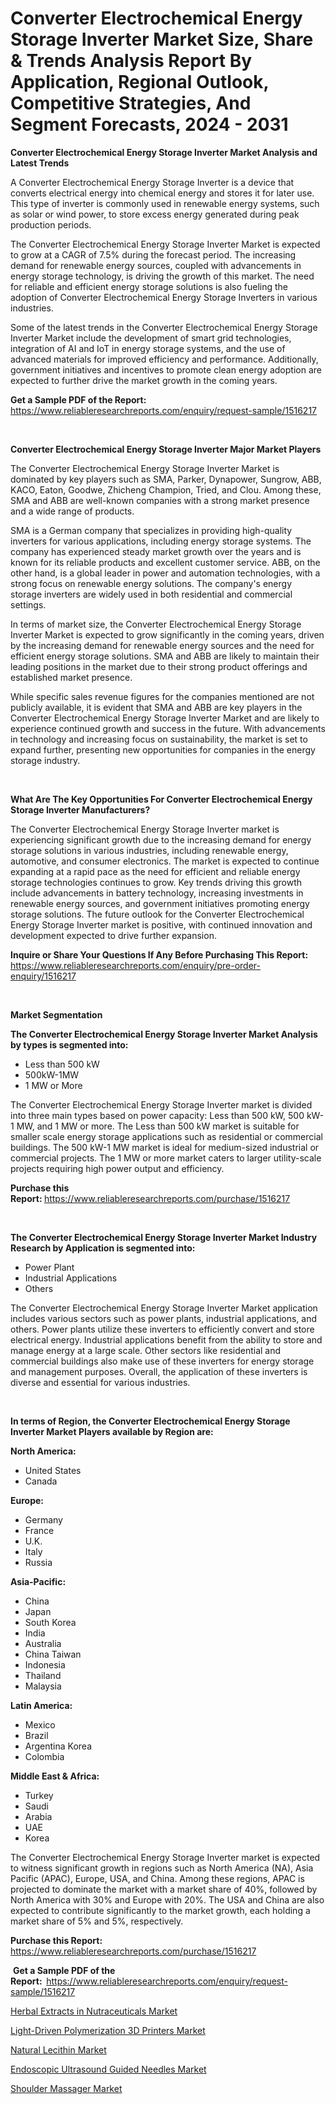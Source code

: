 <p><h1>Converter Electrochemical Energy Storage Inverter Market Size, Share & Trends Analysis Report By Application, Regional Outlook, Competitive Strategies, And Segment Forecasts, 2024 - 2031</h1></p><p><strong>Converter Electrochemical Energy Storage Inverter Market Analysis and Latest Trends</strong></p>
<p><p>A Converter Electrochemical Energy Storage Inverter is a device that converts electrical energy into chemical energy and stores it for later use. This type of inverter is commonly used in renewable energy systems, such as solar or wind power, to store excess energy generated during peak production periods. </p><p>The Converter Electrochemical Energy Storage Inverter Market is expected to grow at a CAGR of 7.5% during the forecast period. The increasing demand for renewable energy sources, coupled with advancements in energy storage technology, is driving the growth of this market. The need for reliable and efficient energy storage solutions is also fueling the adoption of Converter Electrochemical Energy Storage Inverters in various industries.</p><p>Some of the latest trends in the Converter Electrochemical Energy Storage Inverter Market include the development of smart grid technologies, integration of AI and IoT in energy storage systems, and the use of advanced materials for improved efficiency and performance. Additionally, government initiatives and incentives to promote clean energy adoption are expected to further drive the market growth in the coming years.</p></p>
<p><strong>Get a Sample PDF of the Report:&nbsp;</strong> <a href="https://www.reliableresearchreports.com/enquiry/request-sample/1516217">https://www.reliableresearchreports.com/enquiry/request-sample/1516217</a></p>
<p>&nbsp;</p>
<p><strong>Converter Electrochemical Energy Storage Inverter Major Market Players</strong></p>
<p><p>The Converter Electrochemical Energy Storage Inverter Market is dominated by key players such as SMA, Parker, Dynapower, Sungrow, ABB, KACO, Eaton, Goodwe, Zhicheng Champion, Tried, and Clou. Among these, SMA and ABB are well-known companies with a strong market presence and a wide range of products.</p><p>SMA is a German company that specializes in providing high-quality inverters for various applications, including energy storage systems. The company has experienced steady market growth over the years and is known for its reliable products and excellent customer service. ABB, on the other hand, is a global leader in power and automation technologies, with a strong focus on renewable energy solutions. The company's energy storage inverters are widely used in both residential and commercial settings.</p><p>In terms of market size, the Converter Electrochemical Energy Storage Inverter Market is expected to grow significantly in the coming years, driven by the increasing demand for renewable energy sources and the need for efficient energy storage solutions. SMA and ABB are likely to maintain their leading positions in the market due to their strong product offerings and established market presence.</p><p>While specific sales revenue figures for the companies mentioned are not publicly available, it is evident that SMA and ABB are key players in the Converter Electrochemical Energy Storage Inverter Market and are likely to experience continued growth and success in the future. With advancements in technology and increasing focus on sustainability, the market is set to expand further, presenting new opportunities for companies in the energy storage industry.</p></p>
<p>&nbsp;</p>
<p><strong>What Are The Key Opportunities For Converter Electrochemical Energy Storage Inverter Manufacturers?</strong></p>
<p><p>The Converter Electrochemical Energy Storage Inverter market is experiencing significant growth due to the increasing demand for energy storage solutions in various industries, including renewable energy, automotive, and consumer electronics. The market is expected to continue expanding at a rapid pace as the need for efficient and reliable energy storage technologies continues to grow. Key trends driving this growth include advancements in battery technology, increasing investments in renewable energy sources, and government initiatives promoting energy storage solutions. The future outlook for the Converter Electrochemical Energy Storage Inverter market is positive, with continued innovation and development expected to drive further expansion.</p></p>
<p><strong>Inquire or Share Your Questions If Any Before Purchasing This Report:</strong> <a href="https://www.reliableresearchreports.com/enquiry/pre-order-enquiry/1516217">https://www.reliableresearchreports.com/enquiry/pre-order-enquiry/1516217</a></p>
<p>&nbsp;</p>
<p><strong>Market Segmentation</strong></p>
<p><strong>The Converter Electrochemical Energy Storage Inverter Market Analysis by types is segmented into:</strong></p>
<p><ul><li>Less than 500 kW</li><li>500kW-1MW</li><li>1 MW or More</li></ul></p>
<p><p>The Converter Electrochemical Energy Storage Inverter market is divided into three main types based on power capacity: Less than 500 kW, 500 kW-1 MW, and 1 MW or more. The Less than 500 kW market is suitable for smaller scale energy storage applications such as residential or commercial buildings. The 500 kW-1 MW market is ideal for medium-sized industrial or commercial projects. The 1 MW or more market caters to larger utility-scale projects requiring high power output and efficiency.</p></p>
<p><strong>Purchase this Report:&nbsp;</strong><a href="https://www.reliableresearchreports.com/purchase/1516217">https://www.reliableresearchreports.com/purchase/1516217</a></p>
<p>&nbsp;</p>
<p><strong>The Converter Electrochemical Energy Storage Inverter Market Industry Research by Application is segmented into:</strong></p>
<p><ul><li>Power Plant</li><li>Industrial Applications</li><li>Others</li></ul></p>
<p><p>The Converter Electrochemical Energy Storage Inverter Market application includes various sectors such as power plants, industrial applications, and others. Power plants utilize these inverters to efficiently convert and store electrical energy. Industrial applications benefit from the ability to store and manage energy at a large scale. Other sectors like residential and commercial buildings also make use of these inverters for energy storage and management purposes. Overall, the application of these inverters is diverse and essential for various industries.</p></p>
<p>&nbsp;</p>
<p><strong>In terms of Region, the Converter Electrochemical Energy Storage Inverter Market Players available by Region are:</strong></p>
<p>
    <p> <strong> North America: </strong>
        <ul>
            <li>United States</li>
            <li>Canada</li>
        </ul>
        </p> 
    <p> <strong> Europe: </strong>
        <ul>
            <li>Germany</li>
            <li>France</li>
            <li>U.K.</li>
            <li>Italy</li>
            <li>Russia</li>
        </ul>
        </p> 
    <p> <strong> Asia-Pacific: </strong>
        <ul>
            <li>China</li>
            <li>Japan</li>
            <li>South Korea</li>
            <li>India</li>
            <li>Australia</li>
            <li>China Taiwan</li>
            <li>Indonesia</li>
            <li>Thailand</li>
            <li>Malaysia</li>
        </ul>
        </p> 
    <p> <strong> Latin America: </strong>
        <ul>
            <li>Mexico</li>
            <li>Brazil</li>
            <li>Argentina Korea</li>
            <li>Colombia</li>
        </ul>
        </p> 
    <p> <strong> Middle East & Africa: </strong>
        <ul>
            <li>Turkey</li>
            <li>Saudi</li>
            <li>Arabia</li>
            <li>UAE</li>
            <li>Korea</li>
        </ul>
    </p>
    </p>
<p><p>The Converter Electrochemical Energy Storage Inverter market is expected to witness significant growth in regions such as North America (NA), Asia Pacific (APAC), Europe, USA, and China. Among these regions, APAC is projected to dominate the market with a market share of 40%, followed by North America with 30% and Europe with 20%. The USA and China are also expected to contribute significantly to the market growth, each holding a market share of 5% and 5%, respectively.</p></p>
<p><strong>Purchase this Report: </strong><a href="https://www.reliableresearchreports.com/purchase/1516217">https://www.reliableresearchreports.com/purchase/1516217</a></p>
<p>&nbsp;<strong>Get a Sample PDF of the Report:&nbsp;&nbsp;</strong><a href="https://www.reliableresearchreports.com/enquiry/request-sample/1516217">https://www.reliableresearchreports.com/enquiry/request-sample/1516217</a></p>
<p><strong></strong></p>
<p><p><a href="https://github.com/ruddyyedelwadw/Market-Research-Report-List-1/blob/main/herbal-extracts-in-nutraceuticals-market.md">Herbal Extracts in Nutraceuticals Market</a></p><p><a href="https://nifty-kite-d51.notion.site/Light-Driven-Polymerization-3D-Printers-Market-with-the-goal-of-estimating-the-market-size-and-futur-fd9e966f0e124df49971287157e4dfa9">Light-Driven Polymerization 3D Printers Market</a></p><p><a href="https://view.publitas.com/reportprime-1/natural-lecithin-market-research-report-unlocks-analysis-on-the-market-financial-status-market-size-and-market-revenue-upto-2031/">Natural Lecithin Market</a></p><p><a href="https://five-trouble-98a.notion.site/Endoscopic-Ultrasound-Guided-Needles-Market-Research-Report-Unlocks-Analysis-on-the-Market-Financial-aeaac2b544af4e9fa6c20e879e1a4dfd">Endoscopic Ultrasound Guided Needles Market</a></p><p><a href="https://view.publitas.com/reportprime-1/shoulder-massager-market-offer-valuable-insights-into-market-size-market-share-market-trends-and-projections-spanning-from-2024-to-2031/">Shoulder Massager Market</a></p></p>
